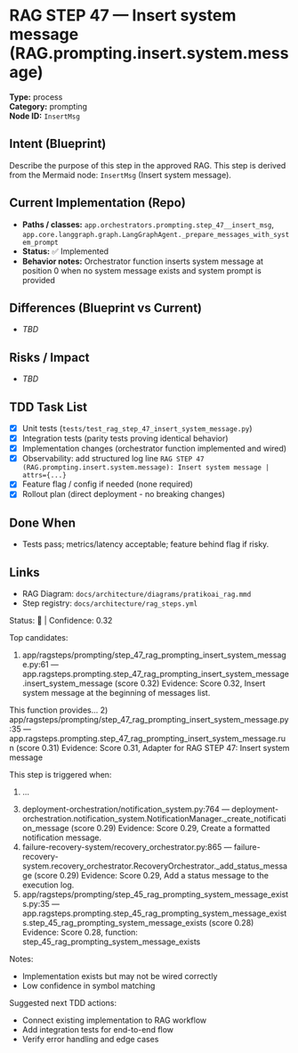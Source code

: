 # RAG STEP 47 — Insert system message (RAG.prompting.insert.system.message)

**Type:** process  
**Category:** prompting  
**Node ID:** `InsertMsg`

## Intent (Blueprint)
Describe the purpose of this step in the approved RAG. This step is derived from the Mermaid node: `InsertMsg` (Insert system message).

## Current Implementation (Repo)
- **Paths / classes:** `app.orchestrators.prompting.step_47__insert_msg`, `app.core.langgraph.graph.LangGraphAgent._prepare_messages_with_system_prompt`
- **Status:** ✅ Implemented
- **Behavior notes:** Orchestrator function inserts system message at position 0 when no system message exists and system prompt is provided

## Differences (Blueprint vs Current)
- _TBD_

## Risks / Impact
- _TBD_

## TDD Task List
- [x] Unit tests (`tests/test_rag_step_47_insert_system_message.py`)
- [x] Integration tests (parity tests proving identical behavior)
- [x] Implementation changes (orchestrator function implemented and wired)
- [x] Observability: add structured log line
  `RAG STEP 47 (RAG.prompting.insert.system.message): Insert system message | attrs={...}`
- [x] Feature flag / config if needed (none required)
- [x] Rollout plan (direct deployment - no breaking changes)

## Done When
- Tests pass; metrics/latency acceptable; feature behind flag if risky.

## Links
- RAG Diagram: `docs/architecture/diagrams/pratikoai_rag.mmd`
- Step registry: `docs/architecture/rag_steps.yml`


<!-- AUTO-AUDIT:BEGIN -->
Status: 🔌  |  Confidence: 0.32

Top candidates:
1) app/ragsteps/prompting/step_47_rag_prompting_insert_system_message.py:61 — app.ragsteps.prompting.step_47_rag_prompting_insert_system_message.insert_system_message (score 0.32)
   Evidence: Score 0.32, Insert system message at the beginning of messages list.

This function provides...
2) app/ragsteps/prompting/step_47_rag_prompting_insert_system_message.py:35 — app.ragsteps.prompting.step_47_rag_prompting_insert_system_message.run (score 0.31)
   Evidence: Score 0.31, Adapter for RAG STEP 47: Insert system message

This step is triggered when:
1. ...
3) deployment-orchestration/notification_system.py:764 — deployment-orchestration.notification_system.NotificationManager._create_notification_message (score 0.29)
   Evidence: Score 0.29, Create a formatted notification message.
4) failure-recovery-system/recovery_orchestrator.py:865 — failure-recovery-system.recovery_orchestrator.RecoveryOrchestrator._add_status_message (score 0.29)
   Evidence: Score 0.29, Add a status message to the execution log.
5) app/ragsteps/prompting/step_45_rag_prompting_system_message_exists.py:35 — app.ragsteps.prompting.step_45_rag_prompting_system_message_exists.step_45_rag_prompting_system_message_exists (score 0.28)
   Evidence: Score 0.28, function: step_45_rag_prompting_system_message_exists

Notes:
- Implementation exists but may not be wired correctly
- Low confidence in symbol matching

Suggested next TDD actions:
- Connect existing implementation to RAG workflow
- Add integration tests for end-to-end flow
- Verify error handling and edge cases
<!-- AUTO-AUDIT:END -->
